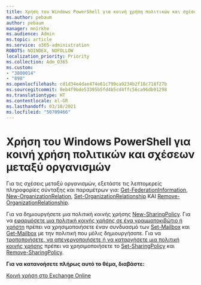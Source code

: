 ```yaml
---
title: Χρήση του Windows PowerShell για κοινή χρήση πολιτικών και σχέσεων μεταξύ οργανισμών
ms.author: pebaum
author: pebaum
manager: mnirkhe
ms.audience: Admin
ms.topic: article
ms.service: o365-administration
ROBOTS: NOINDEX, NOFOLLOW
localization_priority: Priority
ms.collection: Adm_O365
ms.custom:
- "3800014"
- "898"
ms.openlocfilehash: cd1d34e4dae474e61c799ca9234b2f18c718f27b
ms.sourcegitcommit: 0eb4f9bde53395b5fd4b5cd4ffc56ca96db91298
ms.translationtype: HT
ms.contentlocale: el-GR
ms.lasthandoff: 03/10/2021
ms.locfileid: "50709466"
---
```

# <a name="use-powershell-for-sharing-policies-and-organization-relationships"></a>Χρήση του Windows PowerShell για κοινή χρήση πολιτικών και σχέσεων μεταξύ οργανισμών


Για τις σχέσεις μεταξύ οργανισμών, εξετάστε τις λεπτομερείς πληροφορίες σύνταξης και παραμέτρων για: [Get-FederationInformation](https://docs.microsoft.com/powershell/module/exchange/get-federationinformation), [New-OrganizationRelation](https://docs.microsoft.com/powershell/module/exchange/new-organizationrelationship), [Set-OrganizationRelationship](https://docs.microsoft.com/powershell/module/exchange/set-organizationrelationship)  ΚΑΙ  [Remove-OrganizationRelationship](https://docs.microsoft.com/powershell/module/exchange/remove-organizationrelationship).

Για να δημιουργήσετε μια πολιτική κοινής χρήσης [New-SharingPolicy](https://docs.microsoft.com/powershell/module/exchange/new-sharingpolicy). Για να  [εφαρμόσετε μια πολιτική κοινής χρήσης σε ένα γραμματοκιβώτιο ή χρήστη](https://docs.microsoft.com/exchange/sharing/sharing-policies/apply-a-sharing-policy#use-exchange-online-powershell-to-apply-a-sharing-policy-to-one-or-more-mailboxes)  πρέπει να χρησιμοποιήσετε έναν συνδυασμό των  [Set-Mailbox](https://docs.microsoft.com/powershell/module/exchange/set-mailbox) και [Get-Mailbox](https://docs.microsoft.com/powershell/module/exchange/get-mailbox) με την πολιτική που μόλις δημιουργήσατε. Για να  [τροποποιήσετε, να απενεργοποιήσετε ή να καταργήσετε μια πολιτική κοινής χρήσης](https://docs.microsoft.com/exchange/sharing/sharing-policies/modify-a-sharing-policy)  πρέπει να χρησιμοποιήσετε το  [Set-SharingPolicy](https://docs.microsoft.com/powershell/module/exchange/set-sharingpolicy) και [Remove-SharingPolicy](https://docs.microsoft.com/powershell/module/exchange/remove-sharingpolicy).

**Για να κατανοήσετε πλήρως αυτό το θέμα, διαβάστε:**

[Κοινή χρήση στο Exchange Online](https://docs.microsoft.com/exchange/sharing/sharing)